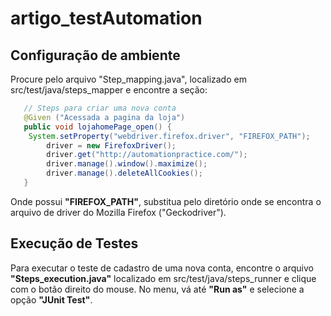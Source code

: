 # artigo_testAutomation

## Configuração de ambiente

Procure pelo arquivo "Step_mapping.java", localizado em src/test/java/steps_mapper e encontre a seção:

```java
   // Steps para criar uma nova conta
   @Given ("Acessada a pagina da loja")
   public void lojahomePage_open() {
   	System.setProperty("webdriver.firefox.driver", "FIREFOX_PATH");
		driver = new FirefoxDriver();
	    driver.get("http://automationpractice.com/");
	    driver.manage().window().maximize();
	    driver.manage().deleteAllCookies();
   }
```

  Onde possui **"FIREFOX_PATH"**, substitua pelo diretório onde se encontra o arquivo de driver do 
  Mozilla Firefox ("Geckodriver").
  
##  Execução de Testes
  
  Para executar o teste de cadastro de uma nova conta, encontre o arquivo **"Steps_execution.java"** localizado em src/test/java/steps_runner e clique com o botão direito do mouse. No menu, vá até **"Run as"** e selecione a opção **"JUnit Test"**.
